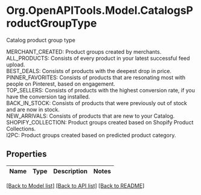 # Org.OpenAPITools.Model.CatalogsProductGroupType
<p>Catalog product group type</p> <p>MERCHANT_CREATED: Product groups created by merchants. <br>ALL_PRODUCTS: Consists of every product in your latest successful feed upload. <br>BEST_DEALS: Consists of products with the deepest drop in price. <br>PINNER_FAVORITES: Consists of products that are resonating most with people on Pinterest, based on engagement. <br>TOP_SELLERS: Consists of products with the highest conversion rate, if you have the conversion tag installed. <br>BACK_IN_STOCK: Consists of products that were previously out of stock and are now in stock. <br>NEW_ARRIVALS: Consists of products that are new to your Catalog. <br>SHOPIFY_COLLECTION: Product groups created based on Shopify Product Collections. <br>I2PC: Product groups created based on predicted product category.</p>

## Properties

Name | Type | Description | Notes
------------ | ------------- | ------------- | -------------

[[Back to Model list]](../README.md#documentation-for-models) [[Back to API list]](../README.md#documentation-for-api-endpoints) [[Back to README]](../README.md)

